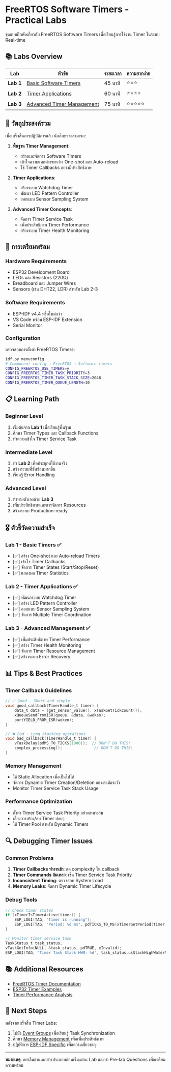 # FreeRTOS Software Timers - Practical Labs

ชุดแบบฝึกหัดเกี่ยวกับ FreeRTOS Software Timers เพื่อเรียนรู้การใช้งาน Timer ในระบบ Real-time

## 📚 Labs Overview

| Lab | หัวข้อ | ระยะเวลา | ความยากง่าย |
|-----|---------|----------|-------------|
| **Lab 1** | [Basic Software Timers](lab1-basic-timers/) | 45 นาที | ⭐⭐⭐ |
| **Lab 2** | [Timer Applications](lab2-timer-applications/) | 60 นาที | ⭐⭐⭐⭐ |
| **Lab 3** | [Advanced Timer Management](lab3-advanced-timer-management/) | 75 นาที | ⭐⭐⭐⭐⭐ |

## 🎯 วัตถุประสงค์รวม

เมื่อเสร็จสิ้นการปฏิบัติการแล้ว นักศึกษาจะสามารถ:

1. **พื้นฐาน Timer Management**:
   - สร้างและจัดการ Software Timers
   - เข้าใจความแตกต่างระหว่าง One-shot และ Auto-reload
   - ใช้ Timer Callbacks อย่างมีประสิทธิภาพ

2. **Timer Applications**:
   - สร้างระบบ Watchdog Timer
   - พัฒนา LED Pattern Controller
   - ออกแบบ Sensor Sampling System

3. **Advanced Timer Concepts**:
   - จัดการ Timer Service Task
   - เพิ่มประสิทธิภาพ Timer Performance
   - สร้างระบบ Timer Health Monitoring

## 🔧 การเตรียมพร้อม

### Hardware Requirements
- ESP32 Development Board
- LEDs และ Resistors (220Ω)
- Breadboard และ Jumper Wires
- Sensors (เช่น DHT22, LDR) สำหรับ Lab 2-3

### Software Requirements
- ESP-IDF v4.4 หรือใหม่กว่า
- VS Code พร้อม ESP-IDF Extension
- Serial Monitor

### Configuration
ตรวจสอบการตั้งค่า FreeRTOS Timers:
```bash
idf.py menuconfig
# Component config → FreeRTOS → Software timers
CONFIG_FREERTOS_USE_TIMERS=y
CONFIG_FREERTOS_TIMER_TASK_PRIORITY=3
CONFIG_FREERTOS_TIMER_TASK_STACK_SIZE=2048
CONFIG_FREERTOS_TIMER_QUEUE_LENGTH=10
```

## 📋 Learning Path

### Beginner Level
1. เริ่มต้นจาก **Lab 1** เพื่อเรียนรู้พื้นฐาน
2. ศึกษา Timer Types และ Callback Functions
3. ทำความเข้าใจ Timer Service Task

### Intermediate Level
1. ทำ **Lab 2** เพื่อประยุกต์ใช้งานจริง
2. สร้างระบบที่ซับซ้อนมากขึ้น
3. เรียนรู้ Error Handling

### Advanced Level
1. ท้าทายตัวเองด้วย **Lab 3**
2. เพิ่มประสิทธิภาพและการจัดการ Resources
3. สร้างระบบ Production-ready

## 🎖️ ตัวชี้วัดความสำเร็จ

### Lab 1 - Basic Timers ✅
- [✅] สร้าง One-shot และ Auto-reload Timers
- [✅] เข้าใจ Timer Callbacks
- [✅] จัดการ Timer States (Start/Stop/Reset)
- [✅] แสดงผล Timer Statistics

### Lab 2 - Timer Applications ✅
- [✅] พัฒนาระบบ Watchdog Timer
- [✅] สร้าง LED Pattern Controller
- [✅] ออกแบบ Sensor Sampling System
- [✅] จัดการ Multiple Timer Coordination

### Lab 3 - Advanced Management ✅
- [✅] เพิ่มประสิทธิภาพ Timer Performance
- [✅] สร้าง Timer Health Monitoring
- [✅] จัดการ Timer Resource Management
- [✅] สร้างระบบ Error Recovery

## 📊 Tips & Best Practices

### Timer Callback Guidelines
```c
// ✅ Good - Short and simple
void good_callback(TimerHandle_t timer) {
    data_t data = {get_sensor_value(), xTaskGetTickCount()};
    xQueueSendFromISR(queue, &data, &woken);
    portYIELD_FROM_ISR(woken);
}

// ❌ Bad - Long blocking operations
void bad_callback(TimerHandle_t timer) {
    vTaskDelay(pdMS_TO_TICKS(1000));  // DON'T DO THIS!
    complex_processing();              // DON'T DO THIS!
}
```

### Memory Management
- ใช้ Static Allocation เมื่อเป็นไปได้
- จัดการ Dynamic Timer Creation/Deletion อย่างระมัดระวัง
- Monitor Timer Service Task Stack Usage

### Performance Optimization
- ตั้งค่า Timer Service Task Priority อย่างเหมาะสม
- เลี่ยงการสร้าง/ลบ Timer บ่อยๆ
- ใช้ Timer Pool สำหรับ Dynamic Timers

## 🔍 Debugging Timer Issues

### Common Problems
1. **Timer Callbacks ทำงานช้า**: ลด complexity ใน callback
2. **Timer Commands ล้มเหลว**: เช็ค Timer Service Task Priority
3. **Inconsistent Timing**: ตรวจสอบ System Load
4. **Memory Leaks**: จัดการ Dynamic Timer Lifecycle

### Debug Tools
```c
// Check timer states
if (xTimerIsTimerActive(timer)) {
    ESP_LOGI(TAG, "Timer is running");
    ESP_LOGI(TAG, "Period: %d ms", pdTICKS_TO_MS(xTimerGetPeriod(timer)));
}

// Monitor timer service task
TaskStatus_t task_status;
vTaskGetInfo(NULL, &task_status, pdTRUE, eInvalid);
ESP_LOGI(TAG, "Timer Task Stack HWM: %d", task_status.usStackHighWaterMark);
```

## 📚 Additional Resources

- [FreeRTOS Timer Documentation](https://www.freertos.org/RTOS-software-timer.html)
- [ESP32 Timer Examples](https://github.com/espressif/esp-idf/tree/master/examples/system/freertos)
- [Timer Performance Analysis](https://docs.espressif.com/projects/esp-idf/en/latest/esp32/api-guides/performance/speed.html)

## 🚀 Next Steps

หลังจากเสร็จสิ้น Timer Labs:
1. ไปยัง [Event Groups](../../06-event-groups/) เพื่อเรียนรู้ Task Synchronization
2. ศึกษา [Memory Management](../../07-memory-management/) เพื่อเพิ่มประสิทธิภาพ
3. ปฏิบัติการ [ESP-IDF Specific](../../08-esp-idf-specific/) เพื่อความเชี่ยวชาญ

---
**หมายเหตุ**: อย่าลืมอ่านเอกสารประกอบก่อนเริ่มแต่ละ Lab และทำ Pre-lab Questions เพื่อเตรียมความพร้อม
